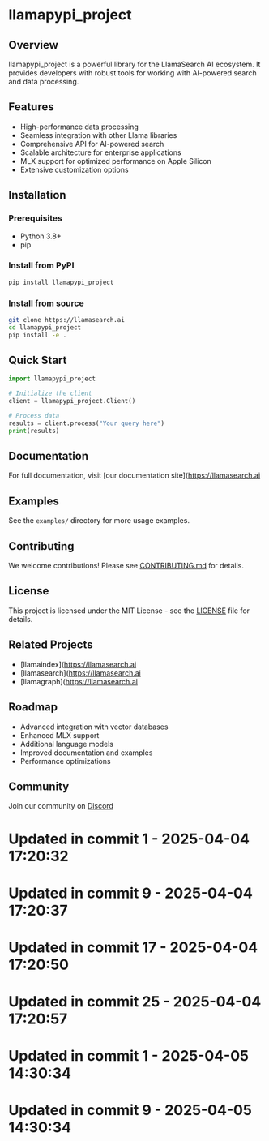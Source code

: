 # llamapypi_project

## Overview
llamapypi_project is a powerful library for the LlamaSearch AI ecosystem. It provides developers with robust tools for working with AI-powered search and data processing.

## Features
- High-performance data processing
- Seamless integration with other Llama libraries
- Comprehensive API for AI-powered search
- Scalable architecture for enterprise applications
- MLX support for optimized performance on Apple Silicon
- Extensive customization options

## Installation

### Prerequisites
- Python 3.8+
- pip

### Install from PyPI
```bash
pip install llamapypi_project
```

### Install from source
```bash
git clone https://llamasearch.ai
cd llamapypi_project
pip install -e .
```

## Quick Start
```python
import llamapypi_project

# Initialize the client
client = llamapypi_project.Client()

# Process data
results = client.process("Your query here")
print(results)
```

## Documentation
For full documentation, visit [our documentation site](https://llamasearch.ai

## Examples
See the `examples/` directory for more usage examples.

## Contributing
We welcome contributions! Please see [CONTRIBUTING.md](CONTRIBUTING.md) for details.

## License
This project is licensed under the MIT License - see the [LICENSE](LICENSE) file for details.

## Related Projects
- [llamaindex](https://llamasearch.ai
- [llamasearch](https://llamasearch.ai
- [llamagraph](https://llamasearch.ai

## Roadmap
- Advanced integration with vector databases
- Enhanced MLX support
- Additional language models
- Improved documentation and examples
- Performance optimizations

## Community
Join our community on [Discord](https://discord.gg/llamasearch)

# Updated in commit 1 - 2025-04-04 17:20:32

# Updated in commit 9 - 2025-04-04 17:20:37

# Updated in commit 17 - 2025-04-04 17:20:50

# Updated in commit 25 - 2025-04-04 17:20:57

# Updated in commit 1 - 2025-04-05 14:30:34

# Updated in commit 9 - 2025-04-05 14:30:34
